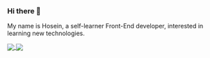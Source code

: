 ### Hi there 👋

My name is Hosein, a self-learner Front-End developer, interested in learning new technologies. 

<html>
  <body>
    <div style="color:blue;">
      <a href="https://github.com/hoseinABH98/github-readme-stats">
          <img align="center" src="https://github-readme-stats.vercel.app/api?username=hoseinABH98&show_icons=true&theme=midnight-purple&langs_count=8" />
      </a>
      <a href="https://github.com/hoseinABH98">
         <img align="center" src="https://github-readme-stats.vercel.app/api/top-langs/?username=hoseinABH98&theme=midnight-purple" />
      </a>
    </div>
  </body>
</html>



